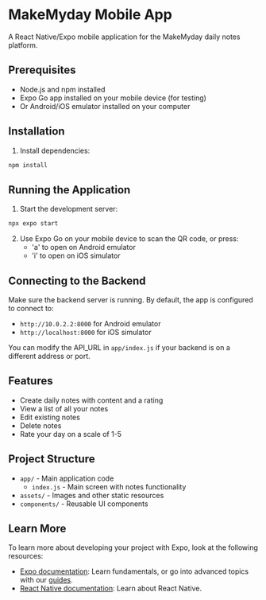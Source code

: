 # MakeMyday Mobile App

A React Native/Expo mobile application for the MakeMyday daily notes platform.

## Prerequisites

- Node.js and npm installed
- Expo Go app installed on your mobile device (for testing)
- Or Android/iOS emulator installed on your computer

## Installation

1. Install dependencies:
```bash
npm install
```

## Running the Application

1. Start the development server:
```bash
npx expo start
```

2. Use Expo Go on your mobile device to scan the QR code, or press:
   - 'a' to open on Android emulator
   - 'i' to open on iOS simulator

## Connecting to the Backend

Make sure the backend server is running. By default, the app is configured to connect to:
- `http://10.0.2.2:8000` for Android emulator
- `http://localhost:8000` for iOS simulator

You can modify the API_URL in `app/index.js` if your backend is on a different address or port.

## Features

- Create daily notes with content and a rating
- View a list of all your notes
- Edit existing notes
- Delete notes
- Rate your day on a scale of 1-5

## Project Structure

- `app/` - Main application code
  - `index.js` - Main screen with notes functionality
- `assets/` - Images and other static resources
- `components/` - Reusable UI components

## Learn More

To learn more about developing your project with Expo, look at the following resources:

- [Expo documentation](https://docs.expo.dev/): Learn fundamentals, or go into advanced topics with our [guides](https://docs.expo.dev/guides).
- [React Native documentation](https://reactnative.dev/docs/getting-started): Learn about React Native.
